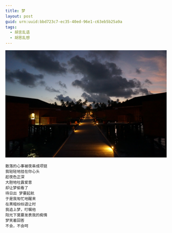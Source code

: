 ```yaml
---
title: 梦
layout: post
guid: urn:uuid:bbd723c7-ec35-40ed-96e1-c63eb5b25a9a
tags:
  - 胡言乱语
  - 胡思乱想
---
```



[![](/media/files/2008/08/06/meng.png)](http://7vikpt.com1.z0.glb.clouddn.com/meng.png)

```
散落的心事被夜串成项链
我轻轻地挂在你心头
趁夜色正深
大胆地吐露爱意
却让梦偷看了
待日出 梦要起航
于是我匆忙地醒来
在黑暗纷纷退让时
我追上梦，叮嘱他
阳光下莫要发表我的痴情
梦笑着回答
不会，不会呵
```